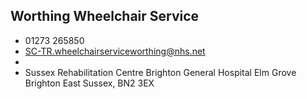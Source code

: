 
## Worthing Wheelchair Service

- <i class="fa fa-phone"></i> 01273 265850
- <i class="fa fa-envelope"></i> <a href="mailto:SC-TR.wheelchairserviceworthing@nhs.net">SC-TR.wheelchairserviceworthing@nhs.net</a>
- <i class="fa fa-home"></i> []()
- <i class="fa fa-building"></i> Sussex Rehabilitation Centre Brighton General Hospital Elm Grove  Brighton East Sussex, BN2 3EX
